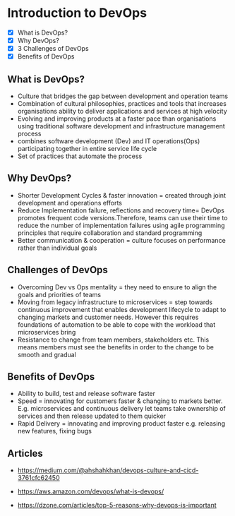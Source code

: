 # Introduction to DevOps
-[x] What is DevOps?
-[x] Why DevOps?
-[x] 3 Challenges of DevOps
-[x] Benefits of DevOps

## What is DevOps?
- Culture that bridges the gap between development and operation teams
- Combination of cultural philosophies, practices and tools that increases organisations ability to deliver applications and services at high velocity
- Evolving and improving products at a faster pace than organisations using traditional software development and infrastructure management process
- combines software development (Dev) and IT operations(Ops) participating together in entire service life cycle 
- Set of practices that automate the process 

## Why DevOps?
- Shorter Development Cycles & faster innovation = created through joint development and operations efforts
- Reduce Implementation failure, reflections and recovery time= DevOps promotes frequent code versions.Therefore, teams can use their time to reduce the number of implementation failures using agile programming principles that require collaboration and standard programming
- Better communication & cooperation = culture focuses on performance rather than individual goals

## Challenges of DevOps
- Overcoming Dev vs Ops mentality = they need to ensure to align the goals and priorities of teams
- Moving from legacy infrastructure to microservices = step towards continuous improvement that enables development lifecycle to adapt to changing markets and customer needs. However this requires foundations of automation to be able to cope with the workload that microservices bring
- Resistance to change from team members, stakeholders etc. This means members must see the benefits in order to the change to be smooth and gradual

## Benefits of DevOps
- Ability to build, test and release software faster
- Speed = innovating for customers faster & changing to markets better. E.g. microservices and continuous delivery let teams take ownership of services and then release updated to them quicker
- Rapid Delivery = innovating and improving product faster e.g. releasing new features, fixing bugs


## Articles
- https://medium.com/@ahshahkhan/devops-culture-and-cicd-3761cfc62450

- https://aws.amazon.com/devops/what-is-devops/

- https://dzone.com/articles/top-5-reasons-why-devops-is-important
